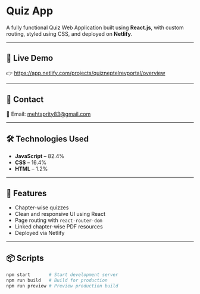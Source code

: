 # Quiz App

A fully functional Quiz Web Application built using **React.js**, with custom routing, styled using CSS, and deployed on **Netlify**.

---

## 🚀 Live Demo

👉 https://app.netlify.com/projects/quizneptelrevportal/overview

---

## 📧 Contact

📩 Email: mehtaprity83@gmail.com

---

## 🛠️ Technologies Used

- **JavaScript** – 82.4%
- **CSS** – 16.4%
- **HTML** – 1.2%

---

## 🧪 Features

- Chapter-wise quizzes
- Clean and responsive UI using React
- Page routing with `react-router-dom`
- Linked chapter-wise PDF resources
- Deployed via Netlify

---

## 📦 Scripts

```bash
npm start       # Start development server
npm run build   # Build for production
npm run preview # Preview production build
